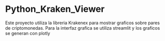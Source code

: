 # Python_Kraken_Viewer
Este proyecto utiliza la libreria Krakenex para mostrar graficos sobre pares de criptomonedas.
Para la interfaz grafica se utiliza streamlit y los graficos se generan con plotly
